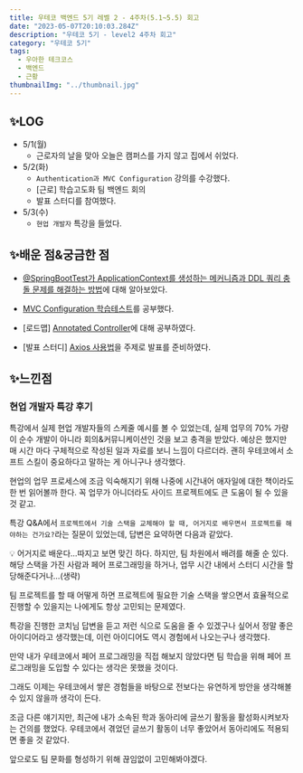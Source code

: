 ```yaml
---
title: 우테코 백엔드 5기 레벨 2 - 4주차(5.1~5.5) 회고
date: "2023-05-07T20:10:03.284Z"
description: "우테코 5기 - level2 4주차 회고"
category: "우테코 5기"
tags:
  - 우아한 테크코스
  - 백엔드
  - 근황
thumbnailImg: "../thumbnail.jpg"
---
```


## ✨LOG

- 5/1(월)
  - 근로자의 날을 맞아 오늘은 캠퍼스를 가지 않고 집에서 쉬었다.
- 5/2(화)
  - `Authentication과 MVC Configuration` 강의를 수강했다.
  - [근로] 학습고도화 팀 백엔드 회의
  - 발표 스터디를 참여했다.
- 5/3(수)
  - `현업 개발자` 특강을 들었다.

## ✨배운 점&궁금한 점

- [@SpringBootTest가 ApplicationContext를 생성하는 메커니즘과 DDL 쿼리 충돌 문제를 해결하는 방법](https://amaran-th.github.io/Spring/[Spring]%20@SpringBootTest%EC%99%80%20DB%20DLL%20%EC%BF%BC%EB%A6%AC%20%EC%B6%A9%EB%8F%8C/)에 대해 알아보았다.

- [MVC Configuration 학습테스트](https://amaran-th.github.io/Spring/[Spring]%20MVC%20Configuration%20%ED%95%99%EC%8A%B5%ED%85%8C%EC%8A%A4%ED%8A%B8/)를 공부했다.

- [로드맵] [Annotated Controller](https://amaran-th.github.io/Spring/[Spring]%20Annotated%20Controller/)에 대해 공부하였다.
- [발표 스터디] [Axios 사용법](https://amaran-th.github.io/%ED%94%84%EB%A1%A0%ED%8A%B8%EC%97%94%EB%93%9C/Axios%20%EC%82%AC%EC%9A%A9%ED%95%98%EA%B8%B0/)을 주제로 발표를 준비하였다.

## ✨느낀점

### 현업 개발자 특강 후기

특강에서 실제 현업 개발자들의 스케줄 예시를 볼 수 있었는데, 실제 업무의 70% 가량이 순수 개발이 아니라 회의&커뮤니케이션인 것을 보고 충격을 받았다. 예상은 했지만 매 시간 마다 구체적으로 작성된 일과 자료를 보니 느낌이 다르더라. 괜히 우테코에서 소프트 스킬이 중요하다고 말하는 게 아니구나 생각했다.

현업의 업무 프로세스에 조금 익숙해지기 위해 나중에 시간내어 애자일에 대한 책이라도 한 번 읽어볼까 한다. 꼭 업무가 아니더라도 사이드 프로젝트에도 큰 도움이 될 수 있을 것 같고.

특강 Q&A에서 `프로젝트에서 기술 스택을 교체해야 할 때, 어거지로 배우면서 프로젝트를 해야하는 건가요?`라는 질문이 있었는데, 답변은 요약하면 다음과 같았다.

<aside>
💡 어거지로 배운다…따지고 보면 맞긴 하다. 하지만, 팀 차원에서 배려를 해줄 순 있다.
해당 스택을 가진 사람과 페어 프로그래밍을 하거나, 업무 시간 내에서 스터디 시간을 할당해준다거나…(생략)

</aside>

팀 프로젝트를 할 때 어떻게 하면 프로젝트에 필요한 기술 스택을 쌓으면서 효율적으로 진행할 수 있을지는 나에게도 항상 고민되는 문제였다.

특강을 진행한 코치님 답변을 듣고 저런 식으로 도움을 줄 수 있겠구나 싶어서 정말 좋은 아이디어라고 생각했는데, 이런 아이디어도 역시 경험에서 나오는구나 생각했다.

만약 내가 우테코에서 페어 프로그래밍을 직접 해보지 않았다면 팀 학습을 위해 페어 프로그래밍을 도입할 수 있다는 생각은 못했을 것이다.

그래도 이제는 우테코에서 쌓은 경험들을 바탕으로 전보다는 유연하게 방안을 생각해볼 수 있지 않을까 생각이 든다.

조금 다른 얘기지만, 최근에 내가 소속된 학과 동아리에 글쓰기 활동을 활성화시켜보자는 건의를 했었다. 우테코에서 겪었던 글쓰기 활동이 너무 좋았어서 동아리에도 적용되면 좋을 것 같았다.

앞으로도 팀 문화를 형성하기 위해 끊임없이 고민해봐야겠다.
